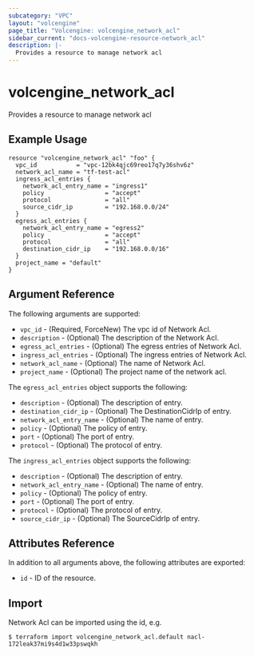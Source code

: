 ```yaml
---
subcategory: "VPC"
layout: "volcengine"
page_title: "Volcengine: volcengine_network_acl"
sidebar_current: "docs-volcengine-resource-network_acl"
description: |-
  Provides a resource to manage network acl
---
```

# volcengine_network_acl
Provides a resource to manage network acl
## Example Usage
```hcl
resource "volcengine_network_acl" "foo" {
  vpc_id           = "vpc-12bk4qjc69reo17q7y36shv6z"
  network_acl_name = "tf-test-acl"
  ingress_acl_entries {
    network_acl_entry_name = "ingress1"
    policy                 = "accept"
    protocol               = "all"
    source_cidr_ip         = "192.168.0.0/24"
  }
  egress_acl_entries {
    network_acl_entry_name = "egress2"
    policy                 = "accept"
    protocol               = "all"
    destination_cidr_ip    = "192.168.0.0/16"
  }
  project_name = "default"
}
```
## Argument Reference
The following arguments are supported:
* `vpc_id` - (Required, ForceNew) The vpc id of Network Acl.
* `description` - (Optional) The description of the Network Acl.
* `egress_acl_entries` - (Optional) The egress entries of Network Acl.
* `ingress_acl_entries` - (Optional) The ingress entries of Network Acl.
* `network_acl_name` - (Optional) The name of Network Acl.
* `project_name` - (Optional) The project name of the network acl.

The `egress_acl_entries` object supports the following:

* `description` - (Optional) The description of entry.
* `destination_cidr_ip` - (Optional) The DestinationCidrIp of entry.
* `network_acl_entry_name` - (Optional) The name of entry.
* `policy` - (Optional) The policy of entry.
* `port` - (Optional) The port of entry.
* `protocol` - (Optional) The protocol of entry.

The `ingress_acl_entries` object supports the following:

* `description` - (Optional) The description of entry.
* `network_acl_entry_name` - (Optional) The name of entry.
* `policy` - (Optional) The policy of entry.
* `port` - (Optional) The port of entry.
* `protocol` - (Optional) The protocol of entry.
* `source_cidr_ip` - (Optional) The SourceCidrIp of entry.

## Attributes Reference
In addition to all arguments above, the following attributes are exported:
* `id` - ID of the resource.



## Import
Network Acl can be imported using the id, e.g.
```
$ terraform import volcengine_network_acl.default nacl-172leak37mi9s4d1w33pswqkh
```

